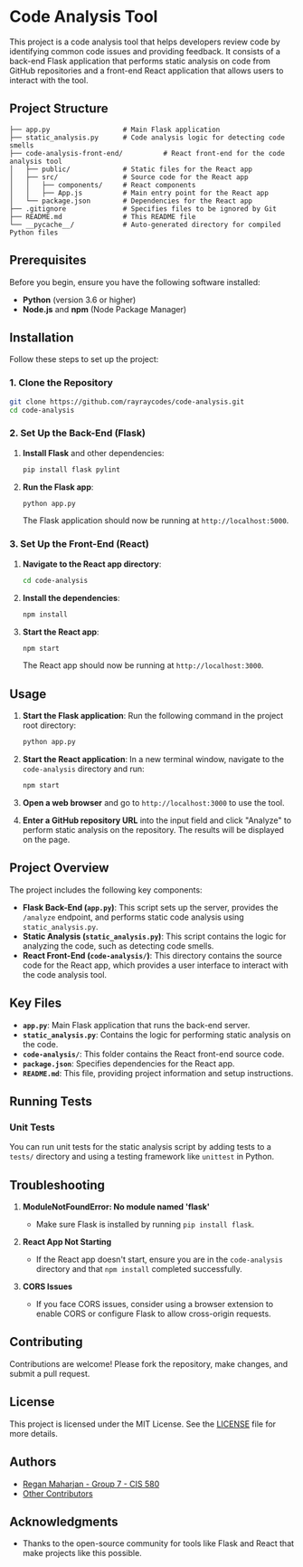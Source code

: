 
# Code Analysis Tool

This project is a code analysis tool that helps developers review code by identifying common code issues and providing feedback. It consists of a back-end Flask application that performs static analysis on code from GitHub repositories and a front-end React application that allows users to interact with the tool.

## Project Structure

```
├── app.py                  # Main Flask application
├── static_analysis.py      # Code analysis logic for detecting code smells
├── code-analysis-front-end/          # React front-end for the code analysis tool
│   ├── public/             # Static files for the React app
│   ├── src/                # Source code for the React app
│   │   ├── components/     # React components
│   │   ├── App.js          # Main entry point for the React app
│   └── package.json        # Dependencies for the React app
├── .gitignore              # Specifies files to be ignored by Git
├── README.md               # This README file
└── __pycache__/            # Auto-generated directory for compiled Python files
```

## Prerequisites

Before you begin, ensure you have the following software installed:

- **Python** (version 3.6 or higher)
- **Node.js** and **npm** (Node Package Manager)

## Installation

Follow these steps to set up the project:

### 1. Clone the Repository

```bash
git clone https://github.com/rayraycodes/code-analysis.git
cd code-analysis
```

### 2. Set Up the Back-End (Flask)

1. **Install Flask** and other dependencies:
   ```bash
   pip install flask pylint
   ```

2. **Run the Flask app**:
   ```bash
   python app.py
   ```
   The Flask application should now be running at `http://localhost:5000`.

### 3. Set Up the Front-End (React)

1. **Navigate to the React app directory**:
   ```bash
   cd code-analysis
   ```

2. **Install the dependencies**:
   ```bash
   npm install
   ```

3. **Start the React app**:
   ```bash
   npm start
   ```
   The React app should now be running at `http://localhost:3000`.

## Usage

1. **Start the Flask application**:
   Run the following command in the project root directory:
   ```bash
   python app.py
   ```

2. **Start the React application**:
   In a new terminal window, navigate to the `code-analysis` directory and run:
   ```bash
   npm start
   ```

3. **Open a web browser** and go to `http://localhost:3000` to use the tool.

4. **Enter a GitHub repository URL** into the input field and click "Analyze" to perform static analysis on the repository. The results will be displayed on the page.

## Project Overview

The project includes the following key components:

- **Flask Back-End (`app.py`)**: This script sets up the server, provides the `/analyze` endpoint, and performs static code analysis using `static_analysis.py`.
- **Static Analysis (`static_analysis.py`)**: This script contains the logic for analyzing the code, such as detecting code smells.
- **React Front-End (`code-analysis/`)**: This directory contains the source code for the React app, which provides a user interface to interact with the code analysis tool.

## Key Files

- **`app.py`**: Main Flask application that runs the back-end server.
- **`static_analysis.py`**: Contains the logic for performing static analysis on the code.
- **`code-analysis/`**: This folder contains the React front-end source code.
- **`package.json`**: Specifies dependencies for the React app.
- **`README.md`**: This file, providing project information and setup instructions.

## Running Tests

### Unit Tests

You can run unit tests for the static analysis script by adding tests to a `tests/` directory and using a testing framework like `unittest` in Python.

## Troubleshooting

1. **ModuleNotFoundError: No module named 'flask'**
   - Make sure Flask is installed by running `pip install flask`.

2. **React App Not Starting**
   - If the React app doesn't start, ensure you are in the `code-analysis` directory and that `npm install` completed successfully.

3. **CORS Issues**
   - If you face CORS issues, consider using a browser extension to enable CORS or configure Flask to allow cross-origin requests.

## Contributing

Contributions are welcome! Please fork the repository, make changes, and submit a pull request.

## License

This project is licensed under the MIT License. See the [LICENSE](LICENSE) file for more details.

## Authors

- [Regan Maharjan - Group 7 - CIS 580](https://github.com/rayraycodes)
- [Other Contributors](https://github.com/rayraycodes)

## Acknowledgments

- Thanks to the open-source community for tools like Flask and React that make projects like this possible.

